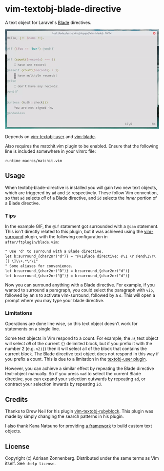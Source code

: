 vim-textobj-blade-directive
===========================

A text object for Laravel's [Blade](https://laravel.com/docs/master/blade)
directives.

![Example](https://raw.githubusercontent.com/adriaanzon/assets/master/vim-textobj-blade-directive.gif)

Depends on [vim-textobj-user](https://github.com/kana/vim-textobj-user) and
[vim-blade](https://github.com/jwalton512/vim-blade).

Also requires the matchit.vim plugin to be enabled. Ensure that the following
line is included somewhere in your vimrc file:

```vim
runtime macros/matchit.vim
```

Usage
-----

When textobj-blade-directive is installed you will gain two new text objects,
which are triggered by `ad` and `id` respectively. These follow Vim convention,
so that `ad` selects _all_ of a Blade directive, and `id` selects the _inner_
portion of a Blade directive.

### Tips

In the example GIF, the `@if` statement got surrounded with a `@can` statement.
This isn't directly related to this plugin, but it was achieved using the
[vim-surround](https://github.com/tpope/vim-surround) plugin, with the following
configuration in `after/ftplugin/blade.vim`:

```vim
" Use 'd' to surround with a Blade directive.
let b:surround_{char2nr("d")} = "@\1Blade directive: @\1 \r @end\1\r\[( \]\\+.*\r\1"
" Some aliases for convenience.
let b:surround_{char2nr("D")} = b:surround_{char2nr("d")}
let b:surround_{char2nr("@")} = b:surround_{char2nr("d")}
```

Now you can surround anything with a Blade directive. For example, if you wanted
to surround a paragraph, you could select the paragraph with `vip`, followed by
an `S` to activate vim-surround, followed by a `d`. This will open a prompt
where you may type your blade directive.

### Limitations

Operations are done line wise, so this text object doesn't work for statements
on a single line.

Some text objects in Vim respond to a count. For example, the `a{` text object
will select _all_ of the current `{}` delimited block, but if you prefix it with
the number 2 (e.g. `v2i{`) then it will select all of the block that contains
the current block. The Blade directive text object does not respond in this way
if you prefix a count. This is due to a limitation in the [textobj-user
plugin](https://github.com/kana/vim-textobj-user).

However, you can achieve a similar effect by repeating the Blade directive
text-object manually. So if you press `vad` to select the current Blade
directive, you can expand your selection outwards by repeating `ad`, or contract
your selection inwards by repeating `id`.

Credits
-------

Thanks to Drew Neil for his plugin
[vim-textobj-rubyblock](https://github.com/nelstrom/vim-textobj-rubyblock). This
plugin was made by simply changing the search patterns in his plugin.

I also thank Kana Natsuno for providing
[a framework](https://github.com/kana/vim-textobj-user) to build custom text
objects.

License
-------

Copyright (c) Adriaan Zonnenberg. Distributed under the same terms as Vim
itself. See `:help license`.
